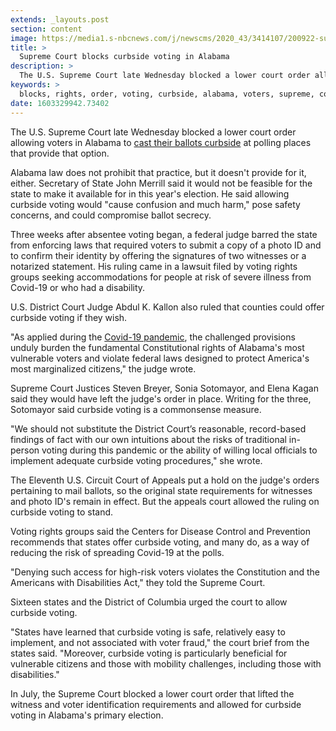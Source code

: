 ```yaml
--- 
extends: _layouts.post 
section: content 
image: https://media1.s-nbcnews.com/j/newscms/2020_43/3414107/200922-supreme-court-exterior-ac-607p_a3ff77f4eab8de25ccc69d3765fdfc3e.nbcnews-fp-1200-630.jpg 
title: > 
  Supreme Court blocks curbside voting in Alabama 
description: > 
  The U.S. Supreme Court late Wednesday blocked a lower court order allowing voters in Alabama to cast their ballots curbside at polling places that provide that option.He said allowing curbside voting would "cause confusion and much harm," pose safety concerns, and could compromise ballot secrecy.U.S. District Court Judge Abdul K. Kallon also ruled that counties could offer curbside voting if they wish."Moreover, curbside voting is particularly beneficial for vulnerable citizens and those with mobility challenges, including those with disabilities."In July, the Supreme Court blocked a lower court order that lifted the witness and voter identification requirements and allowed for curbside voting in Alabama's primary election. 
keywords: > 
  blocks, rights, order, voting, curbside, alabama, voters, supreme, court, state, states, judge 
date: 1603329942.73402 
--- 
```

<div><p class="endmarkEnabled">The U.S. Supreme Court late Wednesday blocked a lower court order allowing voters in Alabama to <a href="https://www.nbcnews.com/politics/supreme-court/alabama-asks-supreme-court-block-curbside-voting-n1243587" target="_blank">cast their ballots curbside</a> at polling places that provide that option.</p><p class="endmarkEnabled">Alabama law does not prohibit that practice, but it doesn't provide for it, either. Secretary of State John Merrill said it would not be feasible for the state to make it available for in this year's election. He said allowing curbside voting would "cause confusion and much harm," pose safety concerns, and could compromise ballot secrecy.</p><p></p><p id="taboolaReadMoreBelow"></p><p class="endmarkEnabled">Three weeks after absentee voting began, a federal judge barred the state from enforcing laws that required voters to submit a copy of a photo ID and to confirm their identity by offering the signatures of two witnesses or a notarized statement. His ruling came in a lawsuit filed by voting rights groups seeking accommodations for people at risk of severe illness from Covid-19 or who had a disability.</p><p class="endmarkEnabled">U.S. District Court Judge Abdul K. Kallon also ruled that counties could offer curbside voting if they wish.</p><p class="endmarkEnabled">"As applied during the <a href="https://www.nbcnews.com/health/coronavirus" target="_blank">Covid-19 pandemic</a>, the challenged provisions unduly burden the fundamental Constitutional rights of Alabama's most vulnerable voters and violate federal laws designed to protect America's most marginalized citizens," the judge wrote.</p><p class="endmarkEnabled">Supreme Court Justices Steven Breyer, Sonia Sotomayor, and Elena Kagan said they would have left the judge's order in place. Writing for the three, Sotomayor said curbside voting is a commonsense measure.</p><p></p><p class="endmarkEnabled">"We should not substitute the District Court&#8217;s reasonable, record-based findings of fact with our own intuitions about the risks of traditional in-person voting during this pandemic or the ability of willing local officials to implement adequate curbside voting procedures," she wrote.</p><p class="endmarkEnabled">The Eleventh U.S. Circuit Court of Appeals put a hold on the judge's orders pertaining to mail ballots, so the original state requirements for witnesses and photo ID's remain in effect. But the appeals court allowed the ruling on curbside voting to stand.</p><p class="endmarkEnabled">Voting rights groups said the Centers for Disease Control and Prevention recommends that states offer curbside voting, and many do, as a way of reducing the risk of spreading Covid-19 at the polls.</p><p class="endmarkEnabled">"Denying such access for high-risk voters violates the Constitution and the Americans with Disabilities Act," they told the Supreme Court.</p><p></p><p class="endmarkEnabled">Sixteen states and the District of Columbia urged the court to allow curbside voting.</p><p class="endmarkEnabled">"States have learned that curbside voting is safe, relatively easy to implement, and not associated with voter fraud," the court brief from the states said. "Moreover, curbside voting is particularly beneficial for vulnerable citizens and those with mobility challenges, including those with disabilities."</p><p class="endmarkEnabled">In July, the Supreme Court blocked a lower court order that lifted the witness and voter identification requirements and allowed for curbside voting in Alabama's primary election.</p></div>
